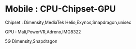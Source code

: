 # Mobile : CPU-Chipset-GPU


Chipset : Dimensity,MediaTek Helio,Exynos,Snapdragon,unisec

GPU : Mali,PowerVR,Adreno,IMG8322


5G
Dimensity,Snapdragon

